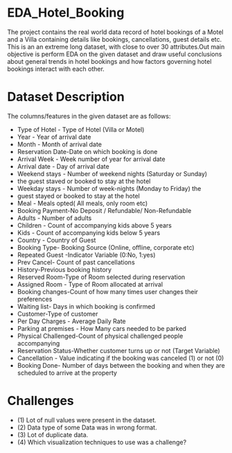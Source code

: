 # EDA_Hotel_Booking
The project contains the real world data record of hotel bookings of a Motel and a Villa containing details like bookings, cancellations, guest details etc. This is an an extreme long dataset, with close to over 30 attributes.Out main objective is perform EDA on the given dataset and draw useful conclusions about general trends in hotel bookings and how factors governing hotel bookings interact with each other.

# Dataset Description
The columns/features in the given dataset are as follows:
* Type of Hotel - Type of Hotel (Villa or Motel)
* Year - Year of arrival date
* Month - Month of arrival date
* Reservation Date-Date on which booking is done
* Arrival Week - Week number of year for arrival date
* Arrival date - Day of arrival date
* Weekend stays - Number of weekend nights (Saturday or Sunday)
* the guest staved or booked to stay at the hotel
* Weekday stays - Number of week-nights (Monday to Friday) the
* guest stayed or booked to stay at the hotel
* Meal - Meals opted( All meals, only room etc)
* Booking Payment-No Deposit / Refundable/ Non-Refundable
* Adults - Number of adults
* Children - Count of accompanying kids above 5 years
* Kids - Count of accompanying kids below 5 years
* Country - Country of Guest
* Booking Type- Booking Source (Online, offline, corporate etc)
* Repeated Guest -Indicator Variable (0:No, 1:yes)
* Prev Cancel- Count of past cancellations
* History-Previous booking history
* Reserved Room-Type of Room selected during reservation
* Assigned Room - Type of Room allocated at arrival
* Booking changes-Count of how many times user changes their preferences
* Waiting list- Days in which booking is confirmed
* Customer-Type of customer
* Per Day Charges - Average Daily Rate
* Parking at premises - How Many cars needed to be parked
* Physical Challenged-Count of physical challenged people accompanying
* Reservation Status-Whether customer turns up or not (Target Variable)
* Cancellation - Value indicating if the booking was canceled (1) or not (0)
* Booking Done- Number of days between the booking and when they are scheduled to
arrive at the property

# Challenges

* (1) Lot of null values were present in the dataset.
* (2) Data type of some Data was in wrong format.
* (3) Lot of duplicate data.
* (4) Which visualization techniques to use was a challenge?
